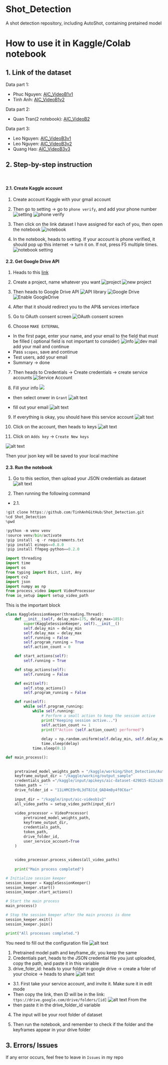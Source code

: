 # Shot_Detection
A shot detection repository, including AutoShot, containing pretained model

# How to use it in Kaggle/Colab notebook
## 1. Link of the dataset
Data part 1:
   - Phuc Nguyen: [AIC_VideoB1v1](https://www.kaggle.com/datasets/superheroinmordenday/c00-vidieo)
   - Tinh Anh: [AIC_VideoB1v2](https://www.kaggle.com/datasets/khitrnhxun/aic-videob1v2)

Data part 2:
   - Quan Tran(2 notebook): [AIC_VideoB2](https://www.kaggle.com/datasets/superheroinmordenday/aic-vidieob1v2)

Data part 3:
   - Leo Nguyen: [AIC_VideoB3v1](https://www.kaggle.com/datasets/khitrnhxun/aic-videob3-0)
   - Leo Nguyen: [AIC_VideoB3v2](https://www.kaggle.com/datasets/superheroinmordenday/aic-b2-v3)
   - Quang Hao: [AIC_VideoB3v3](https://www.kaggle.com/datasets/nguynlngnamanh/aic-videob3-2)

## 2. Step-by-step instruction
<br>

#### 2.1. Create Kaggle account
1. Create account Kaggle with your gmail account
2. Then go to setting -> go to `phone verify`, and add your phone number
![setting](/img/image.png)
![phone verify](/img/image-1.png)

3. Then click on the link dataset I have assigned for each of you, then open the notebook
![notebook](/img/image-2.png)

4. In the notebook, heads to setting. If your account is phone verified, it should pop up this internet -> turn it on. If not, press F5 multiple times.
![notebook setting](/img/image-3.png)

#### 2.2. Get Google Drive API
1. Heads to this [link](https://console.cloud.google.com/)
2. Create a project, name whatever you want
![project](/img/image-4.png)
![new project](/img/image-5.png)
3. Then heads to Google Drive API
![API library](/img/image-6.png)
![Google Drive](/img/image-7.png)
![Enable GoogleDrive](/img/image-8.png)

4. After that it should redirect you to the API& services interface

5. Go to OAuth consent screen
![OAuth consent screen](/img/image-9.png)

6. Choose `MAKE EXTERNAL`
- In the first page, enter your name, and your email to the field that must be filled ( optional field is not important to consider)
![info](/img/image-10.png)
![dev mail](/img/image-11.png)
add your mail and continue
- Pass `scopes`, save and continue
- Test users, add your email
- Summary -> done

7. Then heads to Credentials -> Create credentials -> create service accounts
![Service Account](/img/image-12.png)

8. Fill your info
![](/img/image-13.png)
- then select onwer in `Grant`
![alt text](/img/image-14.png)
 
- fill out your email 
![alt text](/img/image-15.png)

9. If everything is okay, you should have this service account
![alt text](/img/image-16.png)

10. Click on the account, then heads to keys
![alt text](/img/image-17.png)

11. Click on `Adds key` -> `Create New keys`

![alt text](/img/image-18.png)

Then your json key will be saved to your local machine

#### 2.3. Run the notebook

1. Go to this section, then upload your JSON credentials as dataset
![alt text](/img/image-19.png)

2. Then running the following command
- 2.1. 
```python
!git clone https://github.com/TinhAnhGitHub/Shot_Detection.git
%cd Shot_Detection
%pwd
```
```python
!python -m venv venv
!source venv/bin/activate
!pip install -q -r requirements.txt
!pip install einops==0.8.0
!pip install ffmpeg-python==0.2.0
```

```python
import threading
import time
import os
from typing import Dict, List, Any
import cv2
import json
import numpy as np
from process_video import VideoProcessor
from io_setup import setup_video_path
```

This is the important block
```python
class KaggleSessionKeeper(threading.Thread):
    def __init__(self, delay_min=175, delay_max=185):
        super(KaggleSessionKeeper, self).__init__()
        self.delay_min = delay_min
        self.delay_max = delay_max
        self.running = False
        self.program_running = True
        self.action_count = 0

    def start_actions(self):
        self.running = True

    def stop_actions(self):
        self.running = False

    def exit(self):
        self.stop_actions()
        self.program_running = False

    def run(self):
        while self.program_running:
            while self.running:
                # Perform a small action to keep the session active
                print("Keeping session active...")
                self.action_count += 1
                print(f"Action {self.action_count} performed")
                
                delay = np.random.uniform(self.delay_min, self.delay_max)
                time.sleep(delay)
            time.sleep(0.1)

def main_process():
    
    
    pretrained_model_weights_path = "/kaggle/working/Shot_Detection/AutoShot/model_weight/ckpt_0_200_0.pth"
    keyframe_output_dir = "/kaggle/working/output_sample"
    credentials_path ="/kaggle/input/apikeys/aic-dataset-429815-812ca38e92db.json"
    token_path = ''
    drive_folder_id = "11LHMCE9r0L3dT8J1d_QAD4mBy4f0C6ar"
    
    input_dir = "/kaggle/input/aic-videob1v2"
    all_video_paths = setup_video_path(input_dir)
    
    video_processor = VideoProcessor(
        pretrained_model_weights_path,
        keyframe_output_dir,
        credentials_path,
        token_path,
        drive_folder_id,
        user_service_account=True
    )
    
    
    video_processor.process_videos(all_video_paths)
    
    print("Main process completed")

# Initialize session keeper
session_keeper = KaggleSessionKeeper()
session_keeper.start()
session_keeper.start_actions()

# Start the main process
main_process()

# Stop the session keeper after the main process is done
session_keeper.exit()
session_keeper.join()

print("All processes completed.")
```

You need to fill out the configuration file
![alt text](/img/image-20.png)
1. Pretrained model path and keyframe_dir, you keep the same
2. Credentials part, heads to the JSON credential file you just uploaded, copy the path, and paste it in this variable
3. drive_foler_id: heads to your folder in google drive -> create a foler of your choice -> heads to share 
![alt text](/img/image-21.png)
- 3.1. First take your service account, and invite it. Make sure it in edit mode
- Then copy the link, then ID will be in the link:
`ttps://drive.google.com/drive/folders/[id]`
![alt text](/img/image-22.png)
From the 
- then paste it in the drive_folder_id variable

4. The input will be your root folder of dataset

5. Then run the notebook, and remember to check if the folder and the keyframes appear in your drive folder

## 3. Errors/ Issues

If any error occurs, feel free to leave in `Issues` in my repo